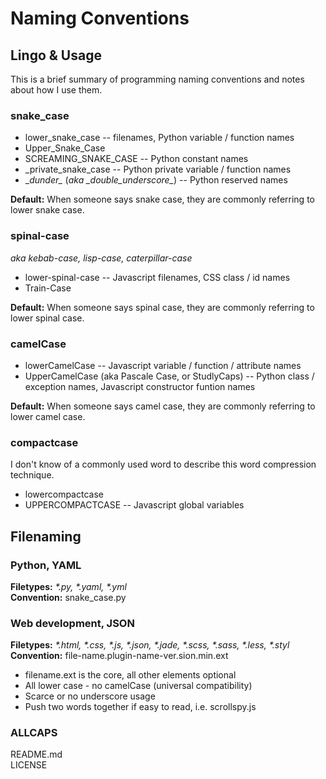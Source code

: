 Naming Conventions
==================

## Lingo & Usage
This is a brief summary of programming naming conventions and notes about how I use them.

### snake_case
* lower_snake_case -- filenames, Python variable / function names
* Upper_Snake_Case
* SCREAMING_SNAKE_CASE -- Python constant names
* _private_snake_case -- Python private variable / function names
* \__dunder\__ (*aka \__double_underscore\__*) -- Python reserved names

**Default:** When someone says snake case, they are commonly referring to lower snake case.
 
### spinal-case
*aka kebab-case, lisp-case, caterpillar-case*  
* lower-spinal-case -- Javascript filenames, CSS class / id names  
* Train-Case  

**Default:** When someone says spinal case, they are commonly referring to lower spinal case.

### camelCase
* lowerCamelCase -- Javascript variable / function / attribute names  
* UpperCamelCase (aka Pascale Case, or StudlyCaps) -- Python class / exception names, Javascript constructor funtion names

**Default:** When someone says camel case, they are commonly referring to lower camel case.

### compactcase
I don't know of a commonly used word to describe this word compression technique.  
* lowercompactcase  
* UPPERCOMPACTCASE -- Javascript global variables

## Filenaming

### Python, YAML
**Filetypes:** _*.py, *.yaml, *.yml_  
**Convention:** snake_case.py  

### Web development, JSON
**Filetypes:** _*.html, *.css, *.js, *.json, *.jade, *.scss, *.sass, *.less, *.styl_  
**Convention:** file-name.plugin-name-ver.sion.min.ext  
* filename.ext is the core, all other elements optional
* All lower case - no camelCase (universal compatibility)
* Scarce or no underscore usage
* Push two words together if easy to read, i.e. scrollspy.js

### ALLCAPS
README.md  
LICENSE  

